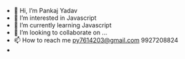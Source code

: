 - 👋 Hi, I’m Pankaj Yadav
- 👀 I’m interested in Javascript
- 🌱 I’m currently learning Javascript
- 💞️ I’m looking to collaborate on ...
- 📫 How to reach me py7614203@gmail.com 9927208824
- 

<!---
kicker12345/kicker12345 is a ✨ special ✨ repository because its `README.md` (this file) appears on your GitHub profile.
You can click the Preview link to take a look at your changes.
--->
